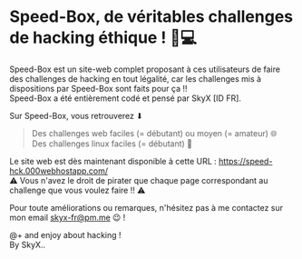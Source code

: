 # Speed-Box, de véritables challenges de hacking éthique ! 👑💻

Speed-Box est un site-web complet proposant à ces utilisateurs de faire des challenges de hacking en tout légalité, car les challenges mis à dispositions par Speed-Box sont faits pour ça !! <br>Speed-Box a été entièrement codé et pensé par SkyX [ID FR].

Sur Speed-Box, vous retrouverez ⬇
> Des challenges web faciles (= débutant) ou moyen (= amateur) 🌐<br>
> Des challenges linux faciles (= débutant) 🐧 <br>

Le site web est dès maintenant disponible à cette URL : https://speed-hck.000webhostapp.com/<br>
⚠ Vous n'avez le droit de pirater que chaque page correspondant au challenge que vous voulez faire !! ⚠<br>

Pour toute améliorations ou remarques, n'hésitez pas à me contactez sur mon email <skyx-fr@pm.me> 😉 !<br>

@+ and enjoy about hacking !<br>
By SkyX..

